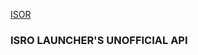 [ISOR](https://www.isro.gov.in/sites/default/files/isro_logo.jpg)
### ISRO LAUNCHER'S UNOFFICIAL API
